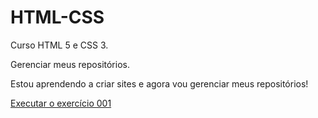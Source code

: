 # HTML-CSS
 Curso HTML 5 e CSS 3.

 Gerenciar meus repositórios.


 Estou aprendendo a criar sites e agora vou gerenciar meus repositórios!


<a href= "https://lucianefara.github.io/HTML-CSS/exercicios/ex001/index.html"> Executar o exercício 001 </a> 
